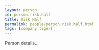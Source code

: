 ```yaml
---
layout: person
id: person.risk.half
title: Risk Half
permalink: people/person.risk.half.html
tags: [company.tiger]
---
```


Person details...